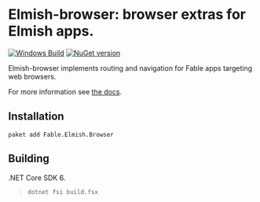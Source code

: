 Elmish-browser: browser extras for Elmish apps.
=======
[![Windows Build](https://ci.appveyor.com/api/projects/status/rrtg4fxbt7lqbayv/branch/v4.x?svg=true)](https://ci.appveyor.com/project/et1975/browser/branch/v4.x) [![NuGet version](https://badge.fury.io/nu/Fable.Elmish.Browser.svg)](https://badge.fury.io/nu/Fable.Elmish.Browser)

Elmish-browser implements routing and navigation for Fable apps targeting web browsers.

For more information see [the docs](https://elmish.github.io/browser).

## Installation

```shell
paket add Fable.Elmish.Browser
```

## Building

.NET Core SDK 6.

> `dotnet fsi build.fsx`
